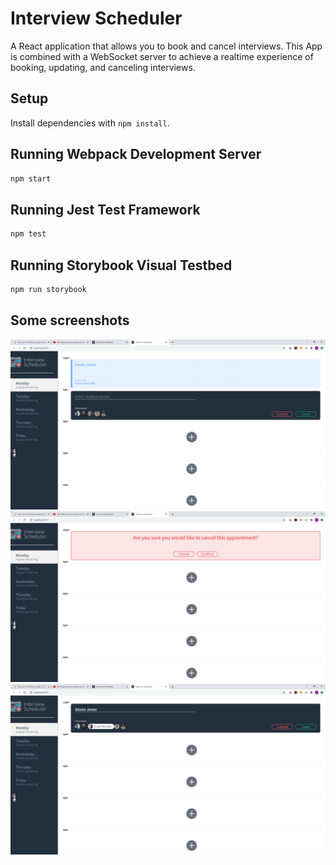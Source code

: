 # Interview Scheduler
A React application that allows you to book and cancel interviews.
This App is combined with a WebSocket server to achieve a realtime experience 
of booking, updating, and canceling interviews.

## Setup

Install dependencies with `npm install`.

## Running Webpack Development Server

```sh
npm start
```

## Running Jest Test Framework

```sh
npm test
```

## Running Storybook Visual Testbed

```sh
npm run storybook
```
## Some screenshots
!["Adding appointment"](https://github.com/pmitchener/scheduler/blob/master/docs/addingAppointment.png)
!["Delete appointment"](https://github.com/pmitchener/scheduler/blob/master/docs/deleteAppointment.png)
!["Edit appointment"](https://github.com/pmitchener/scheduler/blob/master/docs/editAppointment.png)
